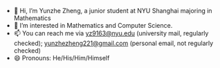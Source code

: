 - 👋 Hi, I’m Yunzhe Zheng, a junior student at NYU Shanghai majoring in Mathematics
- 👀 I’m interested in Mathematics and Computer Science.
- 📫 You can reach me via yz9163@nyu.edu (university mail, regularly checked); yunzhezheng221@gmail.com (personal email, not regularly checked)
- 😄 Pronouns: He/His/Him/Himself

<!---
Yunzhe21/Yunzhe21 is a ✨ special ✨ repository because its `README.md` (this file) appears on your GitHub profile.
You can click the Preview link to take a look at your changes.
--->
